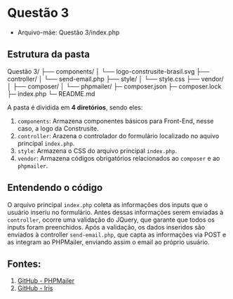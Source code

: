 # Questão 3

- Arquivo-mãe: Questão 3/index.php

## Estrutura da pasta
Questão 3/
├── components/
│   └── logo-construsite-brasil.svg
├── controller/
│   └── send-email.php
├── style/
│   └── style.css
├── vendor/
│   ├── composer/
│   └── phpmailer/
├─ composer.json
├─ composer.lock
├─ index.php
└─ README.md

A pasta é dividida em **4 diretórios**, sendo eles:
1. `components`: Armazena componentes básicos para Front-End, nesse caso, a logo da Construsite.
2. `controller`: Arazena o controlador do formulário localizado no aquivo principal `index.php`.
3. `style`: Armazena o CSS do arquivo principal `index.php`.
4. `vendor`: Armazena códigos obrigatórios relacionados ao `composer` e ao `phpmailer`.


## Entendendo o código
O arquivo principal `index.php` coleta as informações dos inputs que o usuário inseriu no formulário. Antes dessas informações serem enviadas à `controller`, ocorre uma validação do JQuery, que garante que todos os inputs foram preenchidos. Após a validação, os dados inseridos são enviados à controller `send-email.php`, que capta as informações via POST e as integram ao PHPMailer, enviando assim o email ao próprio usuário.

## Fontes:
1. [GitHub - PHPMailer](https://github.com/PHPMailer/PHPMailer)
2. [GitHub - Iris](https://github.com/becanmccotemig/iris)